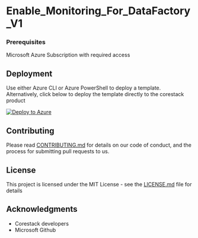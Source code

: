 
# Enable_Monitoring_For_DataFactory_V1



### Prerequisites

Microsoft Azure Subscription with required access

## Deployment

Use either Azure CLI or Azure PowerShell to deploy a template. Alternatively, click below to deploy the template directly to the corestack product 

[![Deploy to Azure](https://docs.corestack.io/wp-content/uploads/2019/09/deploy-to-corestack.svg)](http://discover.corestack.io/heatstack/templates?repositories=github&external_redirect=true&name=Enable_Monitoring_For_DataFactory_V1&url=https://raw.githubusercontent.com/corestacklabs/Templates/master/arm/Enable_Monitoring_For_DataFactory_V1/Enable_Monitoring_For_DataFactory_V1_content.json&engine=arm&type[0]=Cloud&classification[0]=Provisioning&services[0]=Azure&scope=tenant#/mytemplates)

## Contributing

Please read [CONTRIBUTING.md](https://gist.github.com/karthick-kk/30e4fd3f279492b4f040d5cd569d21d0) for details on our code of conduct, and the process for submitting pull requests to us.

## License

This project is licensed under the MIT License - see the [LICENSE.md](LICENSE.md) file for details

## Acknowledgments

* Corestack developers
* Microsoft Github

